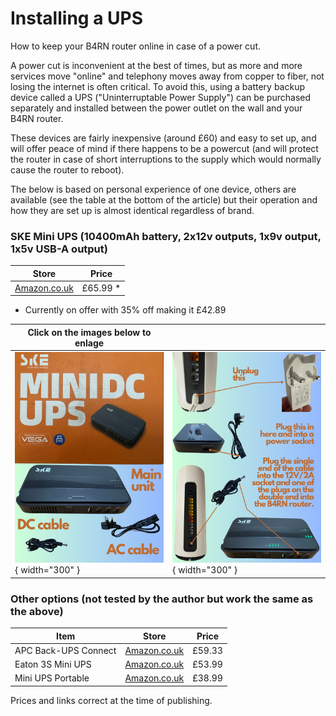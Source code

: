 # Installing a UPS

How to keep your B4RN router online in case of a power cut.

A power cut is inconvenient at the best of times, but as more and more services move "online" and telephony moves away from copper to fiber, not losing the internet is often critical. To avoid this, using a battery backup device called a UPS ("Uninterruptable Power Supply") can be purchased separately and installed between the power outlet on the wall and your B4RN router. 

These devices are fairly inexpensive (around £60) and easy to set up, and will offer peace of mind if there happens to be a powercut (and will protect the router in case of short interruptions to the supply which would normally cause the router to reboot).

The below is based on personal experience of one device, others are available (see the table at the bottom of the article) but their operation and how they are set up is almost identical regardless of brand.

### SKE Mini UPS (10400mAh battery, 2x12v outputs, 1x9v output, 1x5v USB-A output)

| Store | Price |
| ----- | ----- |
| [Amazon.co.uk](https://amzn.to/44nNiRZ) | £65.99 * |

* Currently on offer with 35% off making it £42.89

| Click on the images below to enlage | |
|-|-|
| ![Image title](img/1.jpg){ width="300" } | ![Image title](img/2.jpg){ width="300" } |

### Other options (not tested by the author but work the same as the above)

| Item | Store | Price |
| ---- | ----- | ----- |
| APC Back-UPS Connect | [Amazon.co.uk](https://amzn.to/45G9h98) | £59.33 |
| Eaton 3S Mini UPS | [Amazon.co.uk](https://amzn.to/4lgwpiW) | £53.99 |
| Mini UPS Portable | [Amazon.co.uk](https://amzn.to/3T5iTTh) | £38.99 |

Prices and links correct at the time of publishing.